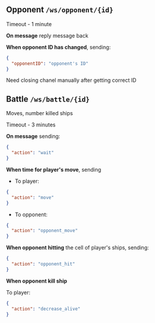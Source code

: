 ## Opponent `/ws/opponent/{id}`
Timeout - 1 minute

**On message** reply message back

**When opponent ID has changed**, sending:
```json
{
  "opponentID": "opponent's ID"
}
```
Need closing chanel manually after getting correct ID

## Battle `/ws/battle/{id}`

Moves, number killed ships

Timeout - 3 minutes

**On message** sending:
```json
{
  "action": "wait"
}
```

**When time for player's move**, sending
+ To player:
```json
{
  "action": "move"
}
```

+ To opponent:
```json
{
  "action": "opponent_move"
}
```

**When opponent hitting** the cell of player's ships, sending:
```json
{
  "action": "opponent_hit"
}
```

**When opponent kill ship**

To player:
```json
{
  "action": "decrease_alive"
}
```
